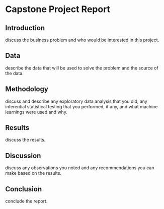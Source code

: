 # Capstone Project Report

## Introduction

discuss the business problem and who would be interested in this project.

## Data

describe the data that will be used to solve the problem and the source of the data.

## Methodology

discuss and describe any exploratory data analysis that you did, any inferential statistical testing that you performed, if any, and what machine learnings were used and why.

## Results

discuss the results.

## Discussion

discuss any observations you noted and any recommendations you can make based on the results.

## Conclusion

conclude the report.
